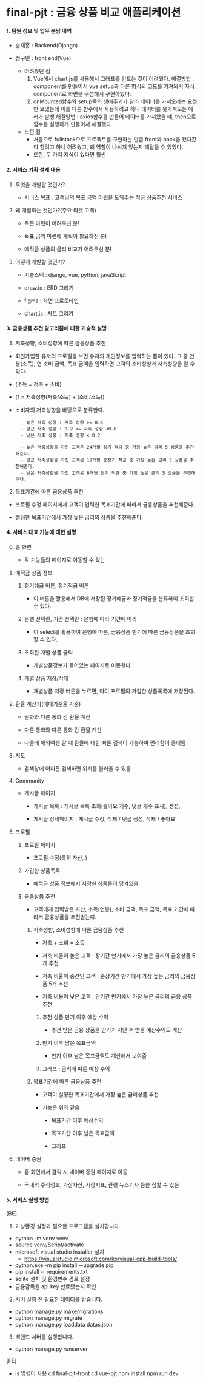 # final-pjt : 금융 상품 비교 애플리케이션


#### 1. 팀원 정보 및 업무 분담 내역

- 승재홍 : Backend(Django)

- 정구민 : front end(Vue)
    - 어려웠던 점
        1. Vue에서 chart.js를 사용해서 그래프를 만드는 것이 어려웠다.
           해결방법 : component를 만들어서 vue setup과 다른 형식의 코드를 가져와서 자식 component로 화면을 구성해서 구현하였다.
        2. onMounted함수와 setup쪽의 생애주기가 달라 데이터를 가져오라는 요청만 보냈는데 이를 다른 함수에서 사용하려고 하니 데이터를 못가져오는 에러가 발생
            해결방법 : axios함수를 만들어 데이터를 가져왔을 떄, then으로 함수를 실행하게 만들어서 해결했다.
    - 느낀 점
      - 처음으로 fullstack으로 프로젝트를 구현하는 만큼 front와 back을 왔다갔다 할려고 하니 어려웠고, 왜 역할이 나눠져 있는지 깨달을 수 있었다.
      - 또한, 두 가지 지식이 있다면 훨씬 
        

#### 2. 서비스 기획 설계 내용

1. 무엇을 개발할 것인가?

    - 서비스 목표 : 고객님의 목표 금액 마련을 도와주는 적금 상품추천 서비스

2. 왜 개발하는 것인가?(주요 타겟 고객)

   - 목돈 마련이 어려우신 분!
   
   - 목표 금액 마련에 계획이 필요하신 분!
   
   - 예적금 상품의 금리 비교가 어려우신 분!


3. 어떻게 개발할 것인가?

   - 기술스택 : django, vue, python, javaScript

   - draw.io : ERD 그리기
   
   - figma : 화면 프로토타입

   - chart.js : 차트 그리기



#### 3. 금융상품 추천 알고리즘에 대한 기술적 설명


1. 저축성향, 소비성향에 따른 금융상품 추천

- 회원가입한 유저의 프로필을 보면 유저의 개인정보를 입력하는 폼이 있다. 그 중 연봉(소득), 연 소비 금액, 목표 금액을 입력하면 고객의 소비성향과 저축성향을 알 수 있다. 

- (소득 = 저축 + 소비)
  
- (1 = 저축성향(저축/소득) + (소비/소득))

- 소비자의 저축성향을 바탕으로 분류한다.

        - 높은 저축 성향 : 저축 성향 >= 0.6
        - 평균 저축 성향 : 0.2 <= 저축 성향 <0.6 
        - 낮은 저축 성향 : 저축 성향 < 0.2
        
        - 높은 저축성향을 가진 고객은 24개월 장기 적금 중 가장 높은 금리 5 상품을 추천해준다.
        - 평균 저축성향을 가진 고객은 12개월 중장기 적금 중 가장 높은 금리 5 상품을 추천해준다.
        - 낮은 저축성향을 가진 고객은 6개월 단기 적금 중 가장 높은 금리 5 상품을 추천해준다.


2. 목표기간에 따른 금융상품 추천

- 프로필 수정 페이지에서 고객이 입력한 목표기간에 따라서 금융상품을 추천해준다.

- 설정한 목표기간에서 가장 높은 금리의 상품을 추천해준다.



#### 4. 서비스 대표 기능에 대한 설명

0. 홈 화면
   
    - 각 기능들의 페이지로 이동할 수 있는 

1. 예적금 상품 정보

    1. 정기예금 버튼, 정기적금 버튼
   
       - 이 버튼을 활용해서 DB에 저장된 정기예금과 정기적금을 분류하여 조회할 수 있다.
   
    2. 은행 선택란, 기간 선택란 : 은행에 따라 기간에 따라 
        
        - 이 select를 활용하여 은행에 따른, 금융상품 만기에 따른 금융상품을 조회할 수 있다. 

    3. 조회된 개별 상품 클릭

        - 개별상품정보가 들어있는 페이지로 이동한다.
    
    4. 개별 상품 저장/삭제

        - 개별상품 저장 버튼을 누르면, 마이 프로필의 가입한 상품목록에 저장된다.


2. 환율 계산기(매매기준율 기준)
   
    - 원화와 다른 통화 간 환율 계산

    - 다른 통화와 다른 통화 간 환율 계산

    - 나중에 해외여행 갈 때 환율에 대한 빠른 검색이 가능하여 편리함이 증대됨


3. 지도

    - 검색창에 어디든 검색하면 위치를 불러올 수 있음 


4. Community

    - 게시글 페이지
    
        - 게시글 목록 : 게시글 목록 조회(좋아요 개수, 댓글 개수 표시), 생성, 
  
        - 게시글 상세페이지 : 게시글 수정, 삭제 / 댓글 생성, 삭제 / 좋아요


5. 프로필

    1. 프로필 페이지 
        
        - 프로필 수정(특히 자산, )


    2. 가입한 상품목록
        
        - 예적금 상품 정보에서 저장한 상품들이 담겨있음
    
    3. 금융상품 추천

        - 고객에게 입력받은 자산, 소득(연봉), 소비 금액, 목표 금액, 목표 기간에 따라서 금융상품을 추천받는다.

        1. 저축성향, 소비성향에 따른 금융상품 추천

           - 저축 + 소비 = 소득

           - 저축 비율이 높은 고객 : 장기간 만기에서 가장 높은 금리의 금융상품 5개 추천
           - 저축 비율이 중간인 고객 : 중장기간 만기에서 가장 높은 금리의 금융상품 5개 추천
           - 저축 비율이 낮은 고객 : 단기간 만기에서 가장 높은 금리의 금융 상품 추천

            1. 추천 상품 만기 이후 예상 수익
           
               - 추천 받은 금융 상품을 만기가 지난 후 받을 예상수익도 계산
  
           
            2. 만기 이후 남은 목표금액
           
               - 만기 이후 남은 목표금액도 계산해서 보여줌

            3. 그래프 : 금리에 따른 예상 수익


        2. 목표기간에 따른 금융상품 추천

            - 고객이 설정한 목표기간에서 가장 높은 금리상품 추천

            - 기능은 위와 같음
                
                - 목표기간 이후 예상수익
                
                - 목표기간 이후 남은 목표금액
                
                - 그래프
                  


6. 네이버 증권

    - 홈 화면에서 클릭 시 네이버 증권 페이지로 이동
    
    - 국내외 주식정보, 가상자산, 시장지표, 관련 뉴스기사 등을 접할 수 있음



#### 5. 서비스 실행 방법

[BE]
1. 가상환경 설정과 필요한 프로그램을 설치합니다.
- python -m venv venv
- source venv/Script/activate
- microsoft visual studio installer 설치
    - https://visualstudio.microsoft.com/ko/visual-cpp-build-tools/
- python.exe -m pip install --upgrade pip
- pip install -r requirements.txt
- sqlite 설치 및 환경변수 경로 설정
- 금융감독원 api key 만료됐는지 확인



2. 서버 실행 전 필요한 데이터를 받습니다.
- python manage.py makemigrations
- python manage.py migrate
- python manage.py loaddata datas.json

3. 백엔드 서버를 실행합니다.
- python manage.py runserver



[FE]
- ls 명령어 사용
cd final-pjt-front
cd vue-pjt
npm install 
npm run dev
